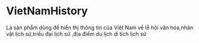 # VietNamHistory
Là sản phẩm dùng để hiển thị thông tin của Viêt Nam về lễ hội văn hóa,nhân vật lịch sử,triều đại lịch sử ,địa điểm du lịch di tích lịch sử
